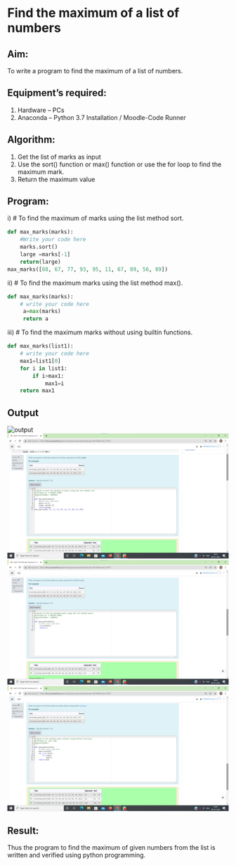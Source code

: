 # Find the maximum of a list of numbers
## Aim:
To write a program to find the maximum of a list of numbers.
## Equipment’s required:
1.	Hardware – PCs
2.	Anaconda – Python 3.7 Installation / Moodle-Code Runner
## Algorithm:
1.	Get the list of marks as input
2.	Use the sort() function or max() function or use the for loop to find the maximum mark.
3.	Return the maximum value
## Program:

i)	# To find the maximum of marks using the list method sort.
```Python
def max_marks(marks):
    #Write your code here
    marks.sort()
    large =marks[-1]
    return(large)
max_marks([88, 67, 77, 93, 95, 11, 67, 89, 56, 89])


```

ii)	# To find the maximum marks using the list method max().
```Python
def max_marks(marks):
    # write your code here
     a=max(marks)
     return a


```

iii) # To find the maximum marks without using builtin functions.
```Python
def max_marks(list1):
    # write your code here
    max1=list1[0]
    for i in list1:
        if i>max1:
            max1=i
    return max1


```
## Output
![output](./img/max_marks1.jpg) 
![githublogo](max1.png)
![githublogo](max2.png)
![githublogo](max3.png)


## Result:
Thus the program to find the maximum of given numbers from the list is written and verified using python programming.